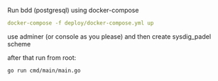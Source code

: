 Run bdd (postgresql) using docker-compose

```yaml
docker-compose -f deploy/docker-compose.yml up
```

use adminer (or console as you please) and then create sysdig_padel scheme

after that run from root:
```bash
go run cmd/main/main.go
```
